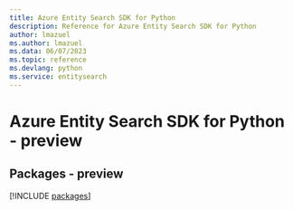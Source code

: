 ```yaml
---
title: Azure Entity Search SDK for Python
description: Reference for Azure Entity Search SDK for Python
author: lmazuel
ms.author: lmazuel
ms.data: 06/07/2023
ms.topic: reference
ms.devlang: python
ms.service: entitysearch
---
```

# Azure Entity Search SDK for Python - preview
## Packages - preview
[!INCLUDE [packages](entity-search-index.md)]